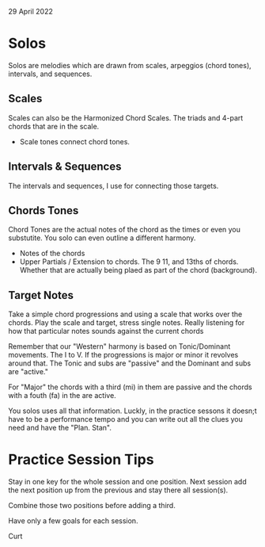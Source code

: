 29 April 2022


# Solos

Solos are melodies which are drawn from scales, arpeggios (chord tones), intervals, and sequences.

## Scales

Scales can also be the Harmonized Chord Scales. The triads and 4-part chords that are in the scale.

- Scale tones connect chord tones.

## Intervals & Sequences

The intervals and sequences, I use for connecting those targets.

## Chords Tones

Chord Tones are the actual notes of the chord as the times or even you substutite. You solo can even outline a different harmony.

- Notes of the chords
- Upper Partials / Extension to chords. The 9 11, and 13ths of chords. Whether that are actually being plaed as part of the chord (background).


## Target Notes

Take a simple chord progressions and using a scale that works over the chords. Play the scale and target, stress single notes. Really listening for how that particular notes sounds against the current chords


Remember that our "Western" harmony is based on Tonic/Dominant movements. The I to V. If the progressions is major or minor it revolves around that. The Tonic and subs are "passive" and the Dominant and subs are "active."

For "Major" the chords with a third (mi) in them are passive and the chords with a fouth (fa) in the are active.

You solos uses all that information. Luckly, in the practice sessons it doesn;t have to be a performance tempo and you can write out all the clues you need and have the "Plan. Stan".

# Practice Session Tips

Stay in one key for the whole session and one position. Next session add the next position up from the previous and stay there all session(s).

Combine those two positions before adding a third.

Have only a few goals for each session.

Curt
